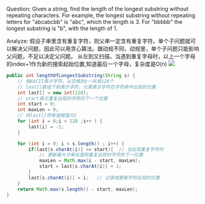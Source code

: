 Question:
Given a string, find the length of the longest substring without repeating characters. For example, the longest substring without repeating letters for "abcabcbb" is "abc", which the length is 3. For "bbbbb" the longest substring is "b", with the length of 1.

Analyze:
假设子串里含有重复字符，则父串一定含有重复字符。单个子问题就可以解决父问题，因此可以用贪心算法。跟动规不同，动规里，单个子问题只能影响父问题，不足以决定父问题。
从左到又扫描，当遇到重复字母时，以上一个字母的index+1作为新的搜索起始位置,知道最后一个字母，复杂度是O(n)
![](http://7xnyvm.com1.z0.glb.clouddn.com/11.png)

```java
public int lengthOfLongestSubstring(String s) {
    // 用ASCII表示字符，从空格到z一共有128个
    // last[]数组下标表示字符，元素表示字符在字符串中出现的位置
    int last[] = new int[128];
    // start表示重复出现的字符的下一个位置
    int start = 0;
    int maxLen = 0; 
    // 将last[]所有值赋值为1
    for (int i = 0;i < 128 ;i++ ) {
        last[i] = -1;
    }

    for (int i = 0; i < s.length() ; i++) {
        if(last[s.charAt(i)] >= start){  // 当出现重复字符时
            // 更新最大子串长度和重复出现的字符的下一位置
            maxLen = Math.max(i - start, maxLen);
            start = last[s.charAt(i)] + 1;
        }
        last[s.charAt(i)] = i;   // 记录或更新字符出现的位置
    }
    return Math.max(s.length() - start, maxLen);
}
```
